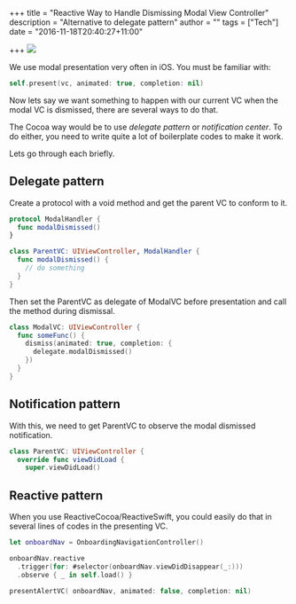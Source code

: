 +++
title = "Reactive Way to Handle Dismissing Modal View Controller"
description = "Alternative to delegate pattern"
author = ""
tags = ["Tech"]
date = "2016-11-18T20:40:27+11:00"

+++
![](/blogFiles/f5bd8360.jpeg)

We use modal presentation very often in iOS. You must be familiar with:

```Swift
self.present(vc, animated: true, completion: nil)
```

Now lets say we want something to happen with our current VC when the modal VC is dismissed, there are several ways to do that.

The Cocoa way would be to use *delegate pattern* or *notification center*. To do either, you need to write quite a lot of boilerplate codes to make it work.

Lets go through each briefly.

## Delegate pattern
Create a protocol with a void method and get the parent VC to conform to it.

```Swift
protocol ModalHandler {
  func modalDismissed()
}

class ParentVC: UIViewController, ModalHandler {
  func modalDismissed() {
    // do something
  }
}
```

Then set the ParentVC as delegate of ModalVC before presentation and call the method during dismissal.

```Swift
class ModalVC: UIViewController {
  func someFunc() {
    dismiss(animated: true, completion: {
      delegate.modalDismissed()
    })
  }
}
```

## Notification pattern
With this, we need to get ParentVC to observe the modal dismissed notification.

```Swift
class ParentVC: UIViewController {
  override func viewDidLoad {
    super.viewDidLoad()
```

## Reactive pattern
When you use ReactiveCocoa/ReactiveSwift, you could easily do that in several lines of codes in the presenting VC.

```Swift
let onboardNav = OnboardingNavigationController()

onboardNav.reactive
  .trigger(for: #selector(onboardNav.viewDidDisappear(_:)))
  .observe { _ in self.load() }

presentAlertVC( onboardNav, animated: false, completion: nil)
```
